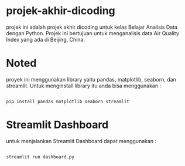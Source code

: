 # projek-akhir-dicoding
projek ini adalah projek akhir dicoding untuk kelas Belajar Analisis Data dengan Python. Projek ini bertujuan untuk menganalisis data Air Quality Index yang ada di Beijing, China.

# Noted
proyek ini menggunakan library yaitu pandas, matplotlib, seaborn, dan streamlit. Untuk menginstall library itu anda bisa menggunakan :
```

pip install pandas matplotlib seaborn streamlit

```

# Streamlit Dashboard
untuk menjalankan Streamlit Dashboard dapat menggunakan :
```

streamlit run dashboard.py

```
